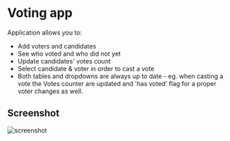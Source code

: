 #  Voting app

Application allows you to:
* Add voters and candidates
* See who voted and who did not yet
* Update candidates' votes count
* Select candidate & voter in order to cast a vote
* Both tables and dropdowns are always up to date - eg. when casting a vote the Votes counter are updated and 'has voted' flag for a proper voter changes as well.

## Screenshot

![screenshot](https://user-images.githubusercontent.com/109333068/207890352-ed21d2d8-807d-4dd6-99ef-1da96f0c5052.png)

